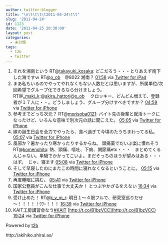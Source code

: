```yaml
---
author: twitter-blogger
title: "\n\t\t\t\t2011-04-24\t\t"
slug: '2011-04-24'
id: 1123
date: '2011-04-25 20:30:00'
layout: post
categories:
  - 未分類
tags:
  - t2b
  - Twitter
---
```


<div xmlns:georss="http://www.georss.org/georss">

1.  <span><span>それを湘南という RT@[takayuki_kosaka](http://twitter.com/takayuki_kosaka "takayuki_kosaka"): どこだろう・・・とりあえず南下した海ですｗ RT@[o_ob](http://twitter.com/o_ob "o_ob")　@8022 湘南？</span> <span>[<span>01:58</span>](http://twitter.com/o_ob/status/62138425943408641) <span>via [Twitter for iPad](http://itunes.apple.com/app/twitter/id333903271?mt=8)</span></span></span>
2.  <span><span>まあ私もいるのでやってやれなくもない人数だとは思いますが、所属単位/次回希望でグループ化できるなら分けましょう。 RT@[_maki_k](http://twitter.com/_maki_k "_maki_k"):@[akira_hattori](http://twitter.com/akira_hattori "akira_hattori")@[o_ob](http://twitter.com/o_ob "o_ob") 　クロッキー、どんどん増えて、登録者が１７人に・・。どうしましょう、グループ分けすべきですか？</span> <span>[<span>04:59</span>](http://twitter.com/o_ob/status/62184010285199360) <span>via [Twitter for iPhone](http://twitter.com/)</span></span></span>
3.  <span><span>参考までどっち次元？ RT@[morisoba0121](http://twitter.com/morisoba0121 "morisoba0121"): バイト先の後輩と就活トークになったけど、いろんな意味で別次元の話に聞こえた。</span> <span>[<span>05:05</span>](http://twitter.com/o_ob/status/62185414064222208) <span>via [Twitter for iPhone](http://twitter.com/)</span></span></span>
4.  <span><span>嫁の誕生日会を全力でやったら、食べ過ぎて今頃のたうちまわってる私。</span> <span>[<span>05:07</span>](http://twitter.com/o_ob/status/62185915082223616) <span>via [Twitter for iPhone](http://twitter.com/)</span></span></span>
5.  <span><span>風邪か？暑かったり寒かったりするからね。 頭痛薬でだいぶ楽に慣れそう RT@[komenohito](http://twitter.com/komenohito "komenohito"): 熱、頭痛、嘔吐、下痢、関節痛etc・・・　まとめてくるんじゃない。単騎でかかってこいよ。まだそっちのほうが望みはある・・・はず。　じゃ、寝ます</span> <span>[<span>05:08</span>](http://twitter.com/o_ob/status/62186198197747713) <span>via [Twitter for iPhone](http://twitter.com/)</span></span></span>
6.  <span><span>そして早寝したのにまたこの時間に寝れなくなるということに。</span> <span>[<span>05:15</span>](http://twitter.com/o_ob/status/62187922845208576) <span>via [Twitter for iPhone](http://twitter.com/)</span></span></span>
7.  <span><span>再度睡眠に挑む。</span> <span>[<span>05:41</span>](http://twitter.com/o_ob/status/62194485882392577) <span>via [Twitter for iPhone](http://twitter.com/)</span></span></span>
8.  <span><span>国家公務員がこんな仕事で大丈夫か！ とつぶやかざるをえない</span> <span>[<span>16:34</span>](http://twitter.com/o_ob/status/62358686030503936) <span>via [Twitter for iPhone](http://twitter.com/)</span></span></span>
9.  <span><span>受け止めた！ RT@[k_y_m_r](http://twitter.com/k_y_m_r "k_y_m_r"): 明日１～４限フルで、研究室巡りだぜ～！！！！！ｳﾜｰ！！！</span> <span>[<span>16:39</span>](http://twitter.com/o_ob/status/62359966807371776) <span>via [Twitter for iPhone](http://twitter.com/)</span></span></span>
10.  <span><span>KAIT工房講習会なう[#KAIT](http://twitter.com/search?q=%23KAIT "#KAIT") [http://t.co/B1bzVCC](http://t.co/B1bzVCC)</span> <span>[<span>19:24</span>](http://twitter.com/o_ob/status/62401539200925696) <span>via [Twitter for iPhone](http://twitter.com/)</span></span></span>

</div>

Powered by [t2b](http://t2b.utilz.jp/)

<div>http://akihiko.shirai.as/</div>